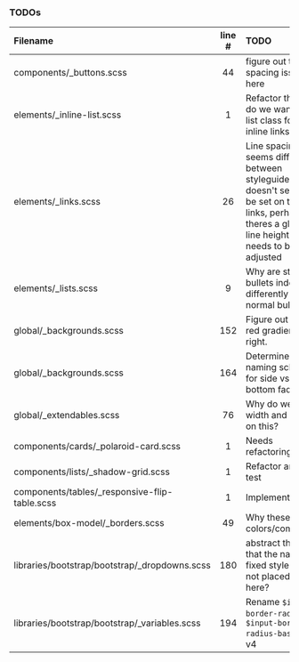 ### TODOs
| Filename | line # | TODO
|:------|:------:|:------
| components/_buttons.scss | 44 | figure out the spacing issues here
| elements/_inline-list.scss | 1 | Refactor this -- do  we want a list class for inline links?
| elements/_links.scss | 26 | Line spacing seems different between styleguides -- doesn't seem to be set on these links, perhaps theres a global line height that needs to be adjusted
| elements/_lists.scss | 9 | Why are star bullets indented differently than normal bullets?
| global/_backgrounds.scss | 152 | Figure out which red gradient is right.
| global/_backgrounds.scss | 164 | Determine naming scheme for side vs top bottom fades
| global/_extendables.scss | 76 | Why do we set width and height on this?
| components/cards/_polaroid-card.scss | 1 | Needs refactoring
| components/lists/_shadow-grid.scss | 1 | Refactor and test
| components/tables/_responsive-flip-table.scss | 1 | Implement.
| elements/box-model/_borders.scss | 49 | Why these colors/combo's?
| libraries/bootstrap/bootstrap/_dropdowns.scss | 180 | abstract this so that the navbar fixed styles are not placed here?
| libraries/bootstrap/bootstrap/_variables.scss | 194 | Rename `$input-border-radius` to `$input-border-radius-base` in v4